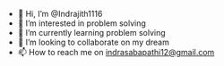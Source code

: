 - 👋 Hi, I’m @Indrajith1116
- 👀 I’m interested in problem solving
- 🌱 I’m currently learning problem solving 
- 💞️ I’m looking to collaborate on my dream 
- 📫 How to reach me on indrasabapathi12@gmail.com

<!---
Indrajith1116/Indrajith1116 is a ✨ special ✨ repository because its `README.md` (this file) appears on your GitHub profile.
You can click the Preview link to take a look at your changes.
--->
